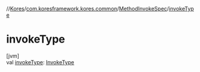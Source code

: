 //[Kores](../../../index.md)/[com.koresframework.kores.common](../index.md)/[MethodInvokeSpec](index.md)/[invokeType](invoke-type.md)

# invokeType

[jvm]\
val [invokeType](invoke-type.md): [InvokeType](../../com.koresframework.kores.base/-invoke-type/index.md)
